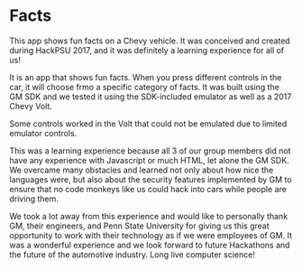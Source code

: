 # Facts
This app shows fun facts on a Chevy vehicle. It was conceived and created during HackPSU 2017, and it was definitely
a learning experience for all of us!

It is an app that shows fun facts. When you press different controls in the car, it will choose frmo a specific category of facts.
It was built using the GM SDK and we tested it using the SDK-included emulator as well as a 2017 Chevy Volt.

Some controls worked in the Volt that could not be emulated due to limited emulator controls.

This was a learning experience because all 3 of our group members did not have any experience with Javascript or much HTML,
let alone the GM SDK. We overcame many obstacles and learned not only about how nice the languages were, but also about the
security features implemented by GM to ensure that no code monkeys like us could hack into cars while people are driving them.

We took a lot away from this experience and would like to personally thank GM, their engineers, and Penn State University for
giving us this great opportunity to work with their technology as if we were employees of GM. It was a wonderful experience and we
look forward to future Hackathons and the future of the automotive industry. Long live computer science!

